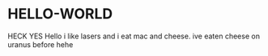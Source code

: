 # HELLO-WORLD
HECK YES
Hello i like lasers and i eat mac and cheese.
ive eaten cheese on uranus before hehe
